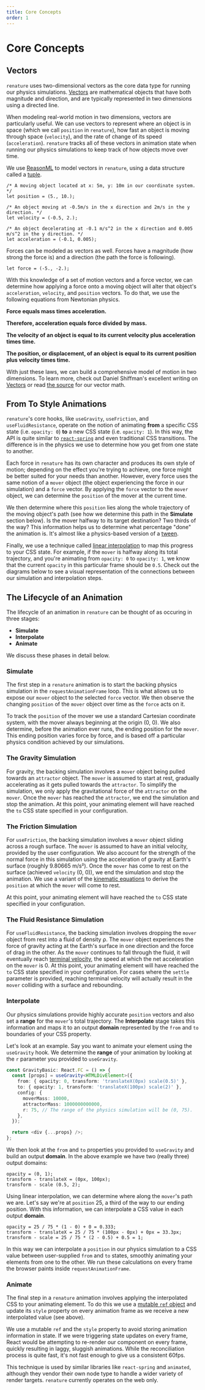 ```yaml
---
title: Core Concepts
order: 1
---
```


# Core Concepts

## Vectors

`renature` uses two-dimensional vectors as the core data type for running our physics simulations. [Vectors](https://natureofcode.com/book/chapter-1-vectors/) are mathematical objects that have both magnitude and direction, and are typically represented in two dimensions using a directed line.

When modeling real-world motion in two dimensions, vectors are particularly useful. We can use vectors to represent where an object is in space (which we call `position` in `renature`), how fast an object is moving through space (`velocity`), and the rate of change of its speed (`acceleration`). `renature` tracks all of these vectors in animation state when running our physics simulations to keep track of how objects move over time.

We use [ReasonML](https://reasonml.github.io/) to model vectors in `renature`, using a data structure called a [tuple](https://reasonml.github.io/docs/en/tuple).

```reason
/* A moving object located at x: 5m, y: 10m in our coordinate system. */
let position = (5., 10.);

/* An object moving at -0.5m/s in the x direction and 2m/s in the y direction. */
let velocity = (-0.5, 2.);

/* An object decelerating at -0.1 m/s^2 in the x direction and 0.005 m/s^2 in the y direction. */
let acceleration = (-0.1, 0.005);
```

Forces can be modeled as vectors as well. Forces have a magnitude (how strong the force is) and a direction (the path the force is following).

```reason
let force = (-5., -2.);
```

With this knowledge of a set of motion vectors and a force vector, we can determine how applying a force onto a moving object will alter that object's `acceleration`, `velocity`, and `position` vectors. To do that, we use the following equations from Newtonian physics.

**Force equals mass times acceleration.**

**Therefore, acceleration equals force divided by mass.**

**The velocity of an object is equal to its current velocity plus acceleration times time.**

**The position, or displacement, of an object is equal to its current position plus velocity times time.**

With just these laws, we can build a comprehensive model of motion in two dimensions. To learn more, check out Daniel Shiffman's excellent writing on [Vectors](https://natureofcode.com/book/chapter-1-vectors/) or read [the source](https://github.com/FormidableLabs/renature/blob/master/src/core/Vector.re) for our vector math.

## From To Style Animations

`renature`'s core hooks, like `useGravity`, `useFriction`, and `useFluidResistance`, operate on the notion of animating **from** a specific CSS state (i.e. `opacity: 0`) **to** a new CSS state (i.e. `opacity: 1`). In this way, the API is quite similar to [`react-spring`](https://www.react-spring.io/) and even traditional CSS transitions. The difference is in the physics we use to determine how you get from one state to another.

Each force in `renature` has its own character and produces its own style of motion; depending on the effect you're trying to achieve, one force might be better suited for your needs than another. However, every force uses the same notion of a `mover` object (the object experiencing the force in our simulation) and a `force` vector. By applying the `force` vector to the `mover` object, we can determine the `position` of the mover at the current time.

We then determine where this `position` lies along the whole trajectory of the moving object's path (see how we determine this path in the **Simulate** section below). Is the mover halfway to its target destination? Two thirds of the way? This information helps us to determine what percentage "done" the animation is. It's almost like a physics-based version of a [tween](https://inventingwithmonster.io/20190304-how-to-write-a-tween/).

Finally, we use a technique called [linear interpolation](https://en.wikipedia.org/wiki/Linear_interpolation) to map this progress to your CSS state. For example, if the `mover` is halfway along its total trajectory, and you're animating from `opacity: 0` to `opacity: 1`, we know that the current `opacity` in this particular frame should be `0.5`. Check out the diagrams below to see a visual representation of the connections between our simulation and interpolation steps.

## The Lifecycle of an Animation

The lifecycle of an animation in `renature` can be thought of as occuring in three stages:

- **Simulate**
- **Interpolate**
- **Animate**

We discuss these phases in detail below.

### Simulate

The first step in a `renature` animation is to start the backing physics simulation in the `requestAnimationFrame` loop. This is what allows us to expose our `mover` object to the selected `force` vector. We then observe the changing `position` of the `mover` object over time as the `force` acts on it.

To track the `position` of the mover we use a standard Cartesian coordinate system, with the mover always beginning at the origin (0, 0). We also determine, before the animation ever runs, the ending position for the `mover`. This ending position varies force by force, and is based off a particular physics condition achieved by our simulations.

### The Gravity Simulation

For gravity, the backing simulation involves a `mover` object being pulled towards an `attractor` object. The `mover` is assumed to start at rest, gradually accelerating as it gets pulled towards the `attractor`. To simplify the simulation, we only apply the gravitational force of the `attractor` on the `mover`. Once the `mover` has reached the `attractor`, we end the simulation and stop the animation. At this point, your animating element will have reached the `to` CSS state specified in your configuration.

### The Friction Simulation

For `useFriction`, the backing simulation involves a `mover` object sliding across a rough surface. The `mover` is assumed to have an initial velocity, provided by the user configuration. We also account for the strength of the normal force in this simulation using the acceleration of gravity at Earth's surface (roughly 9.80665 m/s²). Once the `mover` has come to rest on the surface (achieved `velocity` (0, 0)), we end the simulation and stop the animation. We use a variant of the [kinematic equations](https://www.khanacademy.org/science/physics/one-dimensional-motion/kinematic-formulas/a/what-are-the-kinematic-formulas) to derive the `position` at which the `mover` will come to rest.

At this point, your animating element will have reached the `to` CSS state specified in your configuration.

### The Fluid Resistance Simulation

For `useFluidResistance`, the backing simulation involves dropping the `mover` object from rest into a fluid of density ρ. The `mover` object experiences the force of gravity acting at the Earth's surface in one direction and the force of drag in the other. As the `mover` continues to fall through the fluid, it will eventually reach [terminal velocity](https://en.wikipedia.org/wiki/Terminal_velocity), the speed at which the net acceleration on the `mover` is 0. At this point, your animating element will have reached the `to` CSS state specified in your configuration. For cases where the `settle` parameter is provided, reaching terminal velocity will actually result in the `mover` colliding with a surface and rebounding.

### Interpolate

Our physics simulations provide highly accurate `position` vectors and also set a **range** for the `mover`'s total trajectory. The **Interpolate** stage takes this information and maps it to an output **domain** represented by the `from` and `to` boundaries of your CSS property.

Let's look at an example. Say you want to animate your element using the `useGravity` hook. We determine the **range** of your animation by looking at the `r` parameter you provided to `useGravity`.

```typescript
const GravityBasic: React.FC = () => {
  const [props] = useGravity<HTMLDivElement>({
    from: { opacity: 0, transform: 'translateX(0px) scale(0.5)' },
    to: { opacity: 1, transform: 'translateX(100px) scale(2)' },
    config: {
      moverMass: 10000,
      attractorMass: 1000000000000,
      r: 75, // The range of the physics simulation will be (0, 75).
    },
  });

  return <div {...props} />;
};
```

We then look at the `from` and `to` properties you provided to `useGravity` and build an output **domain**. In the above example we have two (really three) output domains:

```
opacity = (0, 1);
transform - translateX = (0px, 100px);
transform - scale (0.5, 2);
```

Using linear interpolation, we can determine where along the `mover`'s path we are. Let's say we're at `position` 25, a third of the way to our ending position. With this information, we can interpolate a CSS value in each output **domain**.

```
opacity = 25 / 75 * (1 - 0) + 0 = 0.333;
transform - translateX = 25 / 75 * (100px - 0px) + 0px = 33.3px;
transform - scale = 25 / 75 * (2 - 0.5) + 0.5 = 1;
```

In this way we can interpolate a `position` in our physics simulation to a CSS value between user-supplied `from` and `to` states, smoothly animating your elements from one to the other. We run these calculations on every frame the browser paints inside `requestAnimationFrame`.

### Animate

The final step in a `renature` animation involves applying the interpolated CSS to your animating element. To do this we use a [mutable `ref` object](https://reactjs.org/docs/hooks-reference.html#useref) and update its `style` property on every animation frame as we receive a new interpolated value (see above).

We use a mutable `ref` and the `style` property to avoid storing animation information in state. If we were triggering state updates on every frame, React would be attempting to re-render our component on every frame, quickly resulting in laggy, sluggish animations. While the reconciliation process is quite fast, it's not fast enough to give us a consistent 60fps.

This technique is used by similar libraries like `react-spring` and `animated`, although they vendor their own node type to handle a wider variety of render targets. `renature` currently operates on the web only.
